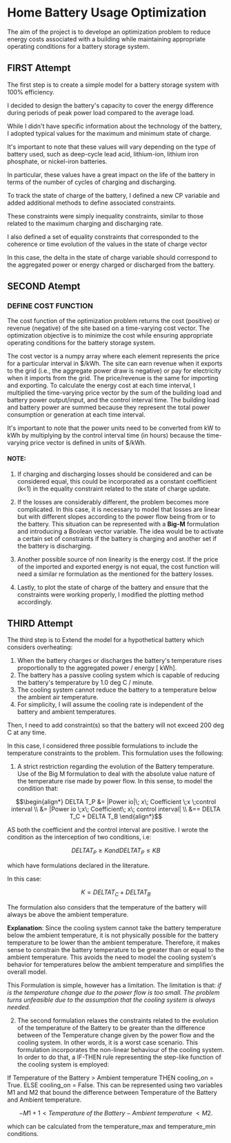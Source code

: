 # Home Battery Usage Optimization

The aim of the project is to develope an optimization problem to reduce energy costs associated with a building while maintaining appropriate operating conditions for a battery storage system.

## FIRST Attempt 
The first step is to create a simple model for a battery storage system with 100% efficiency.

I decided to design the battery's capacity to cover the energy difference during periods of peak power load compared to the average load.

While I didn't have specific information about the technology of the battery, I adopted typical values for the maximum and minimum state of charge.

It's important to note that these values will vary depending on the type of battery used, such as deep-cycle lead acid, lithium-ion, lithium iron phosphate, or nickel-iron batteries.

In particular, these values have a great impact on the life of the battery in terms of the number of cycles of charging and discharging.


To track the state of charge of the battery, I defined a new CP variable and added additional methods to define associated constraints.

 These constraints were simply inequality constraints, similar to those related to the maximum charging and discharging rate.



I also defined a set of equality constraints that corresponded to the coherence or time evolution of the values in the state of charge vector

In this case, the delta in the state of charge variable should correspond to the aggregated power or energy charged or discharged from the battery.

## SECOND Atempt

### DEFINE COST FUNCTION
The cost function of the optimization problem returns the cost (positive) or revenue (negative) of the site based on a time-varying cost vector. The optimization objective is to minimize the cost while ensuring appropriate operating conditions for the battery storage system.

The cost vector is a numpy array where each element represents the price for a particular interval in $/kWh. 
The site can earn revenue when it exports to the grid (i.e., the aggregate power draw is negative) or pay for electricity when it imports from the grid. 
The price/revenue is the same for importing and exporting.
To calculate the energy cost at each time interval, I multiplied the time-varying price vector by the sum of the building load and battery power output/input, and the control interval time. The building load and battery power are summed because they represent the total power consumption or generation at each time interval.

It's important to note that the power units need to be converted from kW to kWh by multiplying by the control interval time (in hours) because the time-varying price vector is defined in units of $/kWh.

#### NOTE:
1. If charging and discharging losses should be considered and can be considered equal, this could be incorporated as a constant coefficient (k<1) in the equality constraint related to the state of charge update.

2. If the losses are considerably different, the problem becomes more complicated. In this case, it is necessary to model that losses are linear but with different slopes according to the power flow being from or to the battery.
This situation can be represented with a **Big-M** formulation and introducing a Boolean vector variable.
The idea would be to activate a certain set of constraints if the battery is charging and another set if the battery is discharging.

3. Another possible source of non linearity is the energy cost. If the price of the imported and exported energy is not equal, the cost function will need a similar re formulation as the mentioned for the battery losses.

4. Lastly, to plot the state of charge of the battery and ensure that the constraints were working properly, I modified the plotting method accordingly.


## THIRD Attempt
The third step is to Extend the model for a hypothetical battery which considers overheating:
1. When the battery charges or discharges the battery's temperature rises proportionally to the aggregated power / energy [ kWh].
2. The battery has a passive cooling system which is capable of reducing the battery's temperature by 1.0 deg C / minute.
3. The cooling system cannot reduce the battery to a temperature below the ambient air temperature.
4. For simplicity, I will assume the cooling rate is independent of the battery and ambient temperatures.

Then, I need to add constraint(s) so that the battery will not exceed 200 deg C at any time.

In this case, I considered three possible formulations to include the temperature constraints to the problem.
This formulation uses the following:
1. A strict restriction regarding the evolution of the Battery temperature.
Use of the Big M formulation to deal with the absolute value nature of the temperature rise made by power flow.
In this sense, to model the condition that:
```math
\begin{align*}
DELTA T_P 	&= |Power io|\; x\; Coefficient \;x \;control interval \\
		&=  |Power io \;x\; Coefficient\; x\; control interval| \\
		&== DELTA T_C + DELTA T_B
\end{align*}
```
AS both the coefficient and the control interval are positive. I wrote the condition as the interception of two conditions, i.e:
```math
\begin{equation*}
DELTA T_P \geq K and DELTA T_P \leq KB
\end{equation*}
```
which have formulations declared in the literature.

In this case: 
```math
\begin{equation*}
K = DELTA T_C + DELTA T_B
\end{equation*}
```
The formulation also considers that the temperature of the battery will always be above the ambient temperature.

**Explanation**: Since the cooling system cannot take the battery temperature below the ambient temperature, it is not physically possible for the battery temperature to be lower than the ambient temperature.
Therefore, it makes sense to constrain the battery temperature to be greater than or equal to the ambient temperature. This avoids the need to model the cooling system's behavior for temperatures below the ambient temperature and simplifies the overall model.

This Formulation is simple, however has a limitation.
The limitation is that: _if is the temperature change due to the power flow is too small. The problem turns unfeasible due to the assumption that the cooling system is always needed._

2. The second formulation relaxes the constraints related to the evolution of the temperature of the Battery to be greater than the difference between of the Temperature change given by the power flow and the cooling system.
In other words, it is a worst case scenario.
This formulation incorporates the non-linear behaviour of the cooling system.
In order to do that, a IF-THEN rule representing the step-like function of the cooling system is employed:

If Temperature of the Battery > Ambient temperature THEN 
cooling_on = True.
ELSE 
cooling_on = False.
This can be represented using two variables M1 and M2 that bound the difference between Temperature of the Battery and Ambient temperature.
```math
\begin{equation*}
-M1 +1 < Temperature\; of\; the\; Battery\; -\; Ambient\; temperature\; < M2.
\end{equation*}  
```
which can be calculated from the temperature_max and temperature_min conditions.
